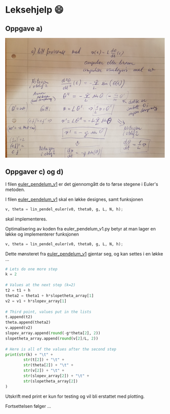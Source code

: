 # Leksehjelp :smile:

## Oppgave a)
![Oppgave a)](/images/oblig2_a_skisse.jpg)

## Oppgaver c) og d)

I filen [euler_pendelum_v1](oblig2/euler_pendelum_v1.py) er det gjennomgått de to førse stegene i Euler's metoden.

I filen [euler_pendelum_v1](oblig2/euler_pendelum_v2.py) skal en løkke designes, samt funksjonen
```python
v, theta = lin_pendel_euler(v0, theta0, g, L, N, h);
```
skal implementeres.


Optimalisering av koden fra euler_pendelum_v1.py betyr at man lager en løkke og implementerer funksjonen

```python
v, theta = lin_pendel_euler(v0, theta0, g, L, N, h);
```

Dette mønsteret fra [euler_pendelum_v1](oblig2/euler_pendelum_v1.py) gjentar seg, og kan settes i en løkke ...
```python
# Lets do one more step
k = 2

# Values at the next step (k=2)
t2 = t1 + h
theta2 = theta1 + h*slopetheta_array[1]
v2 = v1 + h*slopev_array[1]

# Third point, values put in the lists
t.append(t2)
theta.append(theta2)
v.append(v2)
slopev_array.append(round(-g*theta[2], 2))
slopetheta_array.append(round(v[2]/L, 2))

# Here is all of the values after the second step
print(str(k) + "\t" +
        str(t[2]) + "\t" +
        str(theta[2]) + "\t" +
        str(v[2]) + "\t" +
        str(slopev_array[2]) + "\t" +
        str(slopetheta_array[2])
)
```

Utskrift med print er kun for testing og vil bli erstattet med plotting.

Fortsettelsen følger ...
